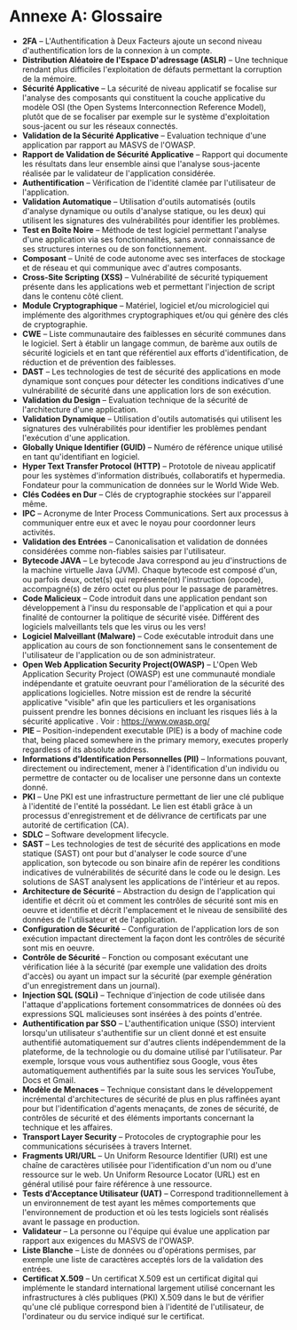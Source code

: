 # Annexe A: Glossaire

- **2FA** – L'Authentification à Deux Facteurs ajoute un second niveau d'authentification lors de la connexion à un compte.
- **Distribution Aléatoire de l'Espace D'adressage (ASLR)** – Une technique rendant plus difficiles l'exploitation de défauts permettant la corruption de la mémoire.
- **Sécurité Applicative** – La sécurité de niveau applicatif se focalise sur l'analyse des composants qui constituent la couche applicative du modèle OSI (the Open Systems Interconnection Reference Model), plutôt que de se focaliser par exemple sur le système d'exploitation sous-jacent ou sur les réseaux connectés.
- **Validation de la Sécurité Applicative** – Evaluation technique d'une application par rapport au MASVS de l'OWASP.
- **Rapport de Validation de Sécurité Applicative** – Rapport qui documente les résultats dans leur ensemble ainsi que l'analyse sous-jacente réalisée par le validateur de l'application considérée.
- **Authentification** – Vérification de l'identité clamée par l'utilisateur de l'application.
- **Validation Automatique** – Utilisation d'outils automatisés (outils d'analyse dynamique ou outils d'analyse statique, ou les deux) qui utilisent les signatures des vulnérabilités pour identifier les problèmes.
- **Test en Boîte Noire** – Méthode de test logiciel permettant l'analyse d'une application via ses fonctionnalités, sans avoir connaissance de ses structures internes ou de son fonctionnement.
- **Composant** – Unité de code autonome avec ses interfaces de stockage et de réseau et qui communique avec d'autres composants.
- **Cross-Site Scripting (XSS)** – Vulnérabilité de sécurité typiquement présente dans les applications web et permettant l'injection de script dans le contenu côté client.
- **Module Cryptographique** – Matériel, logiciel et/ou micrologiciel qui implémente des algorithmes cryptographiques et/ou qui génère des clés de cryptographie.
- **CWE** – Liste communautaire des faiblesses en sécurité communes dans le logiciel. Sert à établir un langage commun, de barème aux outils de sécurité logiciels et en tant que référentiel aux efforts d'identification, de réduction et de prévention des faiblesses.
- **DAST** – Les technologies de test de sécurité des applications en mode dynamique sont conçues pour détecter les conditions indicatives d'une vulnérabilité de sécurité dans une application lors de son exécution.
- **Validation du Design** – Evaluation technique de la sécurité de l'architecture d'une application.
- **Validation Dynamique** – Utilisation d'outils automatisés qui utilisent les signatures des vulnérabilités pour identifier les problèmes pendant l'exécution d'une application.
- **Globally Unique Identifier (GUID)** – Numéro de référence unique utilisé en tant qu'identifiant en logiciel.
- **Hyper Text Transfer Protocol (HTTP)** – Prototole de niveau applicatif pour les systèmes d'information distribués, collaboratifs et hypermedia. Fondateur pour la communication de données sur le World Wide Web.
- **Clés Codées en Dur** – Clés de cryptographie stockées sur l'appareil même.
- **IPC** – Acronyme de Inter Process Communications. Sert aux processus à communiquer entre eux et avec le noyau pour coordonner leurs activités.
- **Validation des Entrées** – Canonicalisation et validation de données considérées comme non-fiables saisies par l'utilisateur.
- **Bytecode JAVA** – Le bytecode Java correspond au jeu d'instructions de la machine virtuelle Java (JVM). Chaque bytecode est composé d'un, ou parfois deux, octet(s) qui représente(nt) l'instruction (opcode), accompagné(s) de zéro octet ou plus pour le passage de paramètres.
- **Code Malicieux** – Code introduit dans une application pendant son développement à l'insu du responsable de l'application et qui a pour finalité de contourner la politique de sécurité visée. Différent des logiciels malveillants tels que les virus ou les vers!
- **Logiciel Malveillant (Malware)** – Code exécutable introduit dans une application au cours de son fonctionnement sans le consentement de l'utilisateur de l'application ou de son administrateur.
- **Open Web Application Security Project(OWASP)** – L'Open Web Application Security Project (OWASP) est une communauté mondiale indépendante et gratuite oeuvrant pour l'amélioration de la sécurité des applications logicielles. Notre mission est de rendre la sécurité applicative "visible" afin que les particuliers et les organisations puissent prendre les bonnes décisions en incluant les risques liés à la sécurité applicative . Voir : <https://www.owasp.org/>
- **PIE** – Position-independent executable (PIE) is a body of machine code that, being placed somewhere in the primary memory, executes properly regardless of its absolute address.
- **Informations d'Identification Personnelles (PII)** – Informations pouvant, directement ou indirectement, mener à l'identification d'un individu ou permettre de contacter ou de localiser une personne dans un contexte donné.
- **PKI** – Une PKI est une infrastructure permettant de lier une clé publique à l'identité de l'entité la possédant. Le lien est établi grâce à un processus d'enregistrement et de délivrance de certificats  par une autorité de certification (CA).
- **SDLC** – Software development lifecycle.
- **SAST** – Les technologies de test de sécurité des applications en mode statique (SAST) ont pour but d'analyser le code source d'une application, son bytecode ou son binaire afin de repérer les conditions indicatives de vulnérabilités de sécurité dans le code ou le design. Les solutions de SAST analysent les applications de l'intérieur et au repos.
- **Architecture de Sécurité** – Abstraction du design de l'application qui identifie et décrit où et comment les contrôles de sécurité sont mis en oeuvre et identifie et décrit l'emplacement et le niveau de sensibilité des données de l'utilisateur et de l'application.
- **Configuration de Sécurité** – Configuration de l'application lors de son exécution impactant directement la façon dont les contrôles de sécurité sont mis en oeuvre.
- **Contrôle de Sécurité** – Fonction ou composant exécutant une vérification liée à la sécurité (par exemple une validation des droits d'accès) ou ayant un impact sur la sécurité (par exemple génération d'un enregistrement dans un journal).
- **Injection SQL (SQLi)** – Technique d'injection de code utilisée dans l'attaque d'applications fortement consommatrices de données où des expressions SQL malicieuses sont insérées à des points d'entrée.
- **Authentification par SSO** – L'authentification unique (SSO) intervient lorsqu'un utilisateur s'authentifie sur un client donné et est ensuite authentifié automatiquement sur d'autres clients indépendemment de la plateforme, de la technologie ou du domaine utilisé par l'utilisateur. Par exemple, lorsque vous vous authentifiez sous Google, vous êtes automatiquement authentifiés par la suite sous les services YouTube, Docs et Gmail.
- **Modèle de Menaces** – Technique consistant dans le développement incrémental d'architectures de sécurité de plus en plus raffinées ayant pour but l'identification d'agents menaçants, de zones de sécurité, de contrôles de sécurité et des éléments importants concernant la technique et les affaires.
- **Transport Layer Security** – Protocoles de cryptographie pour les communications sécurisées à travers Internet.
- **Fragments URI/URL** – Un Uniform Resource Identifier (URI) est une chaîne de caractères utilisée pour l'identification d'un nom ou d'une ressource sur le web. Un Uniform Resource Locator (URL) est en général utilisé pour faire référence à une ressource.
- **Tests d'Acceptance Utilisateur (UAT)** – Correspond traditionnellement à un environnement de test ayant les mêmes comportements que l'environnement de production et où les tests logiciels sont réalisés avant le passage en production.
- **Validateur** – La personne ou l'équipe qui évalue une application par rapport aux exigences du MASVS de l'OWASP.
- **Liste Blanche** – Liste de données ou d'opérations permises, par exemple une liste de caractères acceptés lors de la validation des entrées.
- **Certificat X.509** – Un certificat X.509 est un certificat digital qui implémente le standard international largement utilisé concernant les infrastructures à clés publiques (PKI) X.509 dans le but de vérifier qu'une clé publique correspond bien à l'identité de l'utilisateur, de l'ordinateur ou du service indiqué sur le certificat.